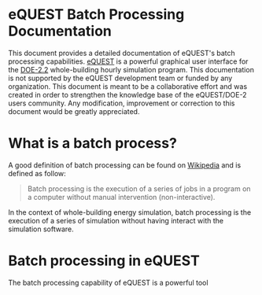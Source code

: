 # eQUEST Batch Processing Documentation

This document provides a detailed documentation of eQUEST's batch processing capabilities. [eQUEST](http://www.doe2.com/equest/) is a powerful graphical user interface for the [DOE-2.2](http://doe2.com/DOE2/index.html) whole-building hourly simulation program. This documentation is not supported by the eQUEST development team or funded by any organization. This document is meant to be a collaborative effort and was created in order to strengthen the knowledge base of the eQUEST/DOE-2 users community. Any modification, improvement or correction to this document would be greatly appreciated.

# What is a batch process?
A good definition of batch processing can be found on [Wikipedia](https://en.wikipedia.org/wiki/Batch_processing) and is defined as follow:
> Batch processing is the execution of a series of jobs in a program on a computer without manual intervention (non-interactive).

In the context of whole-building energy simulation, batch processing is the execution of a series of simulation without having interact with the simulation software.

# Batch processing in eQUEST
The batch processing capability of eQUEST is a powerful tool


